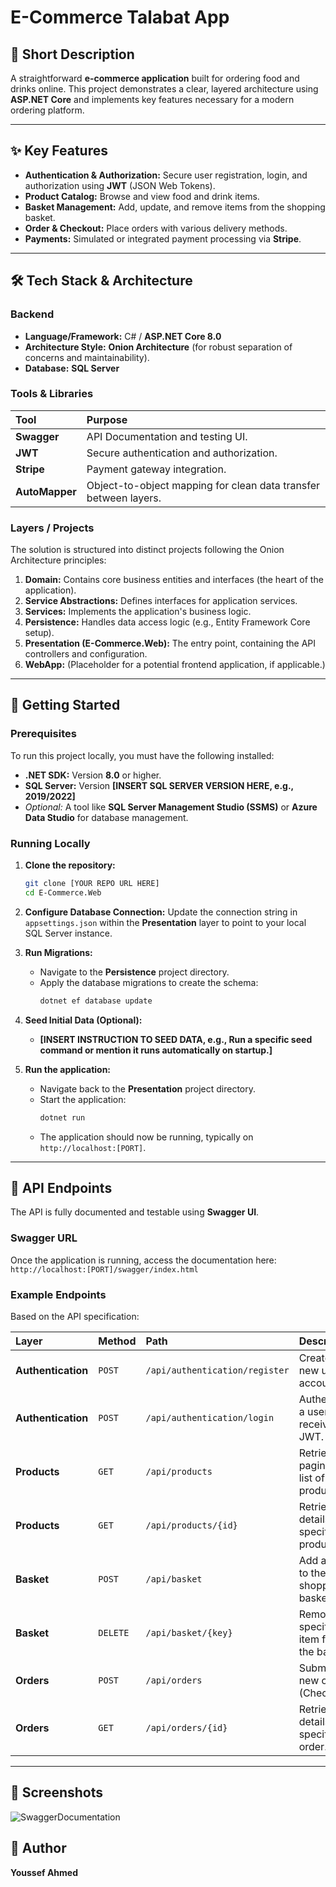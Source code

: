 # E-Commerce Talabat App

## 📝 Short Description
A straightforward **e-commerce application** built for ordering food and drinks online. This project demonstrates a clear, layered architecture using **ASP.NET Core** and implements key features necessary for a modern ordering platform.

---

## ✨ Key Features

* **Authentication & Authorization:** Secure user registration, login, and authorization using **JWT** (JSON Web Tokens).
* **Product Catalog:** Browse and view food and drink items.
* **Basket Management:** Add, update, and remove items from the shopping basket.
* **Order & Checkout:** Place orders with various delivery methods.
* **Payments:** Simulated or integrated payment processing via **Stripe**.

---

## 🛠️ Tech Stack & Architecture

### Backend
* **Language/Framework:** C# / **ASP.NET Core 8.0**
* **Architecture Style:** **Onion Architecture** (for robust separation of concerns and maintainability).
* **Database:** **SQL Server**

### Tools & Libraries
| Tool | Purpose |
| :--- | :--- |
| **Swagger** | API Documentation and testing UI. |
| **JWT** | Secure authentication and authorization. |
| **Stripe** | Payment gateway integration. |
| **AutoMapper** | Object-to-object mapping for clean data transfer between layers. |

### Layers / Projects
The solution is structured into distinct projects following the Onion Architecture principles:

1.  **Domain:** Contains core business entities and interfaces (the heart of the application).
2.  **Service Abstractions:** Defines interfaces for application services.
3.  **Services:** Implements the application's business logic.
4.  **Persistence:** Handles data access logic (e.g., Entity Framework Core setup).
5.  **Presentation (E-Commerce.Web):** The entry point, containing the API controllers and configuration.
6.  **WebApp:** (Placeholder for a potential frontend application, if applicable.)

---

## 🚀 Getting Started

### Prerequisites

To run this project locally, you must have the following installed:

* **.NET SDK:** Version **8.0** or higher.
* **SQL Server:** Version **[INSERT SQL SERVER VERSION HERE, e.g., 2019/2022]**
* *Optional:* A tool like **SQL Server Management Studio (SSMS)** or **Azure Data Studio** for database management.

### Running Locally

1.  **Clone the repository:**
    ```bash
    git clone [YOUR REPO URL HERE]
    cd E-Commerce.Web
    ```

2.  **Configure Database Connection:**
    Update the connection string in `appsettings.json` within the **Presentation** layer to point to your local SQL Server instance.

3.  **Run Migrations:**
    * Navigate to the **Persistence** project directory.
    * Apply the database migrations to create the schema:
        ```bash
        dotnet ef database update
        ```

4.  **Seed Initial Data (Optional):**
    * **[INSERT INSTRUCTION TO SEED DATA, e.g., Run a specific seed command or mention it runs automatically on startup.]**

5.  **Run the application:**
    * Navigate back to the **Presentation** project directory.
    * Start the application:
        ```bash
        dotnet run
        ```
    * The application should now be running, typically on `http://localhost:[PORT]`.

---

## 🔗 API Endpoints

The API is fully documented and testable using **Swagger UI**.

### Swagger URL
Once the application is running, access the documentation here:
`http://localhost:[PORT]/swagger/index.html`

### Example Endpoints

Based on the API specification:

| Layer | Method | Path | Description |
| :--- | :--- | :--- | :--- |
| **Authentication** | `POST` | `/api/authentication/register` | Create a new user account. |
| **Authentication** | `POST` | `/api/authentication/login` | Authenticate a user and receive a JWT. |
| **Products** | `GET` | `/api/products` | Retrieve a paginated list of all products. |
| **Products** | `GET` | `/api/products/{id}` | Retrieve details for a specific product. |
| **Basket** | `POST` | `/api/basket` | Add an item to the user's shopping basket. |
| **Basket** | `DELETE` | `/api/basket/{key}` | Remove a specific item from the basket. |
| **Orders** | `POST` | `/api/orders` | Submit a new order (Checkout). |
| **Orders** | `GET` | `/api/orders/{id}` | Retrieve details of a specific order. |

---

## 📸 Screenshots
![SwaggerDocumentation](https://github.com/user-attachments/assets/f69726ab-7631-49d5-a4d6-92434824d334)


## 👤 Author

**Youssef Ahmed**
